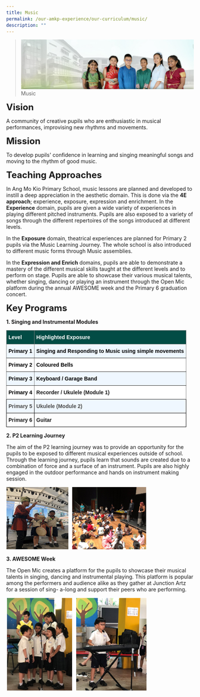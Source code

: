```yaml
---
title: Music
permalink: /our-amkp-experience/our-curriculum/music/
description: ""
---
```

>![](/images/About%20Us/banner2-with%20bg.jpg)
>Music

**<font size="5">Vision</font>**

A community of creative pupils who are enthusiastic in musical performances, improvising new rhythms and movements.

**<font size="5">Mission</font>**

To develop pupils' confidence in learning and singing meaningful songs and moving to the rhythm of good music.

**<font size="5">Teaching Approaches</font>**

In Ang Mo Kio Primary School, music lessons are planned and developed to instill a deep appreciation in the aesthetic domain. This is done via the **4E approach**; experience, exposure, expression and enrichment.
In the **Experience** domain, pupils are given a wide variety of experiences in playing different pitched instruments. Pupils are also exposed to a variety of songs through the different repertoires of the songs introduced at different levels.

In the **Exposure** domain, theatrical experiences are planned for Primary 2 pupils via the Music Learning Journey. The whole school is also introduced to different music forms through Music assemblies.

In the **Expression and Enrich** domains, pupils are able to demonstrate a mastery of the different musical skills taught at the different levels and to perform on stage. Pupils are able to showcase their various musical talents, whether singing, dancing or playing an instrument through the Open Mic platform during the annual AWESOME week and the Primary 6 graduation concert.  

**<font size="5">Key Programs</font>**

**1. Singing and Instrumental Modules**

<style type="text/css">
.tg  {border-collapse:collapse;border-spacing:0;}
.tg td{border-color:black;border-style:solid;border-width:1px;font-family:Arial, sans-serif;font-size:14px;
  overflow:hidden;padding:10px 5px;word-break:normal;}
.tg th{border-color:black;border-style:solid;border-width:1px;font-family:Arial, sans-serif;font-size:14px;
  font-weight:normal;overflow:hidden;padding:10px 5px;word-break:normal;}
.tg .tg-1wig{font-weight:bold;text-align:left;vertical-align:top}
.tg .tg-ffcc{background-color:#EFF7FF;border-color:inherit;font-weight:bold;text-align:left;vertical-align:middle}
.tg .tg-hr0h{background-color:#EFF7FF;color:#484848;font-weight:bold;text-align:left;vertical-align:top}
.tg .tg-cpzc{background-color:#024C45;border-color:inherit;color:#FFF;font-weight:bold;text-align:left;vertical-align:middle}
.tg .tg-6uks{background-color:#EFF7FF;border-color:inherit;font-weight:bold;text-align:left;vertical-align:top}
.tg .tg-r1fi{background-color:#FFF;border-color:inherit;font-weight:bold;text-align:left;vertical-align:middle}
.tg .tg-pdeq{background-color:#FFF;border-color:inherit;font-weight:bold;text-align:left;vertical-align:top}
</style>
<table class="tg">
<thead>
  <tr>
    <th class="tg-cpzc"><span style="font-weight:bold;color:#FFF;background-color:#024C45">Level</span></th>
    <th class="tg-cpzc"><span style="font-weight:bold;color:#FFF;background-color:#024C45">Highlighted Exposure</span></th>
  </tr>
</thead>
<tbody>
  <tr>
    <td class="tg-ffcc"><span style="color:#000;background-color:#EFF7FF">Primary 1</span></td>
    <td class="tg-6uks"><span style="color:#000;background-color:#EFF7FF">Singing and Responding to Music using simple movements</span></td>
  </tr>
  <tr>
    <td class="tg-r1fi"><span style="color:#000;background-color:#FFF">Primary 2</span></td>
    <td class="tg-r1fi"><span style="color:#000;background-color:#FFF">Coloured Bells</span></td>
  </tr>
  <tr>
    <td class="tg-ffcc"><span style="color:#000;background-color:#EFF7FF">Primary 3</span></td>
    <td class="tg-ffcc"><span style="color:#000;background-color:#EFF7FF">Keyboard / Garage Band</span></td>
  </tr>
  <tr>
    <td class="tg-r1fi"><span style="color:#000;background-color:#FFF">Primary 4 </span></td>
    <td class="tg-pdeq">Recorder / Ukulele (Module 1) <span style="color:#000;background-color:#FFF"> </span></td>
  </tr>
  <tr>
    <td class="tg-hr0h">Primary 5</td>
    <td class="tg-hr0h">Ukulele (Module 2)</td>
  </tr>
  <tr>
    <td class="tg-1wig">Primary 6 </td>
    <td class="tg-1wig">Guitar</td>
  </tr>
</tbody>
</table>

**2. P2 Learning Journey**

The aim of the P2 learning journey was to provide an opportunity for the pupils to be exposed to different musical experiences outside of school. Through the learning journey, pupils learn that sounds are created due to a combination of force and a surface of an instrument. Pupils are also highly engaged in the outdoor performance and hands on instrument making session.

<img src="/images/About%20Us/music%20block%201.png"  
     style="width:75%">


**3. AWESOME Week**

The Open Mic creates a platform for the pupils to showcase their musical talents in singing, dancing and instrumental playing. This platform is popular among the performers and audience alike as they gather at Junction Artz for a session of sing- a-long and support their peers who are performing.

<img src="/images/About%20Us/music%20block%202.png"  
     style="width:75%">